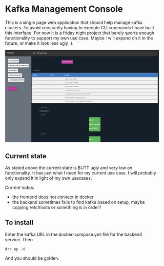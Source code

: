 # Kafka Management Console
This is a single page web application that should help manage kafka clusters. To avoid constantly having to execute CLI commands I have built this interface. For now it is a friday night project that barely sports enough functionality to support my own use case. Maybe I will expand on it in the future, or make it look less ugly :).

![alt text](https://raw.githubusercontent.com/langens-jonathan/kafka-management-console/master/screenshots/kafka-management-console-alpha.png "The KMC in action.")


## Current state
As stated above the current state is BUTT ugly and very low on functionality. It has just what I need for my current use case. I will probably only expand it in light of my own usecases.

Current todos:
+ the frontend does not connect in docker
+ the backend sometimes fails to find kafka based on setup, maybe copying /etc/hosts or something is in order?

## To install
Enter the kafka URL in the docker-compose.yml file for the backend service.
Then 
```
drc up -d
```
And you should be golden.
